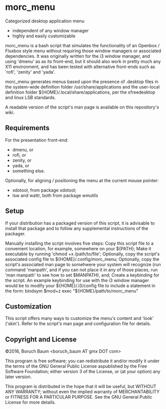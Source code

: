 # morc_menu
Categorized desktop application menu
* independent of any window manager
* highly and easily customizable

morc_menu is a bash script that simulates the functionality of an Openbox
/ Fluxbox style menu without requiring those window
managers or associated dependencies. It was originally
written for the i3 window manager, and using 'dmenu' as
as its front-end, but it should also work in pretty much
any X11 environment, and has been tested with
alternative front-ends such as 'rofi', 'zenity' and
'yada'.

morc_menu generates menus based upon the presence of
.desktop files in the system-wide definition folder
/usr/share/applications and the user-local definition
folder ${HOME}/.local/share/applications, per the
xfreedesktop and linux LSB standards.

A readable version of the script's man page is available on this repository's wiki.

## Requirements

For the presentation front-end:
* dmenu, or
* rofi, or
* zenity, or
* yada, or
* something else.

Optionally, for aligning / positioning the menu at the current mouse pointer:
* xdotool, from package xdotool;
* lsw and wattr, both from package wmutils

## Setup

  If your distribution has a packaged version of this
  script, it is advisable to install that package and
  to follow any supplemental instructions of the
  packager.

  Manually installing the script involves five steps:
  Copy this script file to a convenient location, for
  example, somewhere on your ${PATH}; Make it executable
  by running 'chmod +x /path/to/file'; Optionally, copy
  the script's associated config file to
  ${HOME}/.config/morc_menu; Optionally, copy the
  script's associated man page to somehwere your system
  will recognize (run command 'manpath', and if you can
  not place it in any of those places, run 'man manpath'
  to see how to set $MANPATH), and; Create a keybinding
  for the script. An example keybinding for use with the
  i3 window manager would be to modify your
  ${HOME}/.i3/config file to include a statement in the
  form:
     bindsym $mod+z
             exec "${HOME}/path/to/morc_menu"

## Customization
  This script offers many ways to customize the menu's
  content and 'look' ('skin'). Refer to the script's
  man page and configuration file for details.

## Copyright and License

 ©2016, Boruch Baum <boruch_baum AT gmx DOT com>

 This program is free software; you can redistribute it
 and/or modify it under the terms of the GNU General
 Public License aspublished by the Free Software
 Foundation; either version 3 of the License, or (at your
 option) any later version.

 This program is distributed in the hope that it will be
 useful, but WITHOUT ANY WARRANTY; without even the
 implied warranty of MERCHANTABILITY or FITNESS FOR A
 PARTICULAR PURPOSE. See the GNU General Public License
 for more details.
